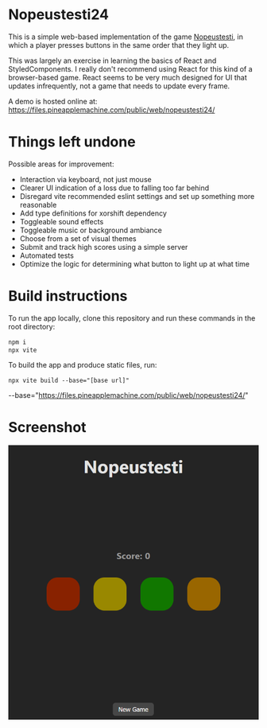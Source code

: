 # Nopeustesti24

This is a simple web-based implementation of the game [Nopeustesti](https://www.youtube.com/watch?v=mfqy1jFEH2w), in which a player presses buttons in the same order that they light up.

This was largely an exercise in learning the basics of React and StyledComponents. I really don't recommend using React for this kind of a browser-based game. React seems to be very much designed for UI that updates infrequently, not a game that needs to update every frame.

A demo is hosted online at:
https://files.pineapplemachine.com/public/web/nopeustesti24/

# Things left undone

Possible areas for improvement:

- Interaction via keyboard, not just mouse
- Clearer UI indication of a loss due to falling too far behind
- Disregard vite recommended eslint settings and set up something more reasonable
- Add type definitions for xorshift dependency
- Toggleable sound effects
- Toggleable music or background ambiance
- Choose from a set of visual themes
- Submit and track high scores using a simple server
- Automated tests
- Optimize the logic for determining what button to light up at what time

# Build instructions

To run the app locally, clone this repository and run these commands in the root directory:

```
npm i
npx vite
```

To build the app and produce static files, run:

```
npx vite build --base="[base url]"
```

--base="https://files.pineapplemachine.com/public/web/nopeustesti24/"

# Screenshot

![Screenshot of web app](https://raw.githubusercontent.com/pineapplemachine/nopeustesti24/master/screenshot.png)

